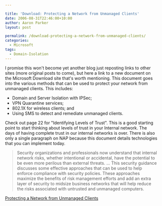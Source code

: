 ```yaml
---

title: 'Download: Protecting a Network from Unmanaged Clients'
date: 2006-08-31T22:46:00+10:00
author: Aaron Parker
layout: post

permalink: /download-protecting-a-network-from-unmanaged-clients/
categories:
  - Microsoft
tags:
  - Domain-Isolation
---
```

I promise this won't become yet another blog just reposting links to other sites (more original posts to come), but here a link to a new document on the Microsoft Download site that's worth mentioning. This document goes into the various methods that can be used to protect your network from unmanaged clients. This includes:

  * Domain and Server Isolation with IPSec;
  * VPN Quarantine services;
  * 802.1X for wireless clients; and
  * Using SMS to detect and remediate unmanaged clients.

Check out page 22 for "Identifying Levels of Trust". This is a good starting point to start thinking about levels of trust in your Internal network. The days of having complete trust in our internal networks is over. There is also only a single paragraph on NAP because this document details technologies that you can implement today.

> Security organizations and professionals now understand that internal network risks, whether intentional or accidental, have the potential to be even more perilous than external threats. ... This security guidance discusses some effective approaches that can be used to help enforce compliance with security policies. These approaches maximize the benefits of risk management efforts and add an extra layer of security to midsize business networks that will help reduce the risks associated with untrusted and unmanaged computers.

[Protecting a Network from Unmanaged Clients](http://www.microsoft.com/downloads/details.aspx?FamilyID=a1ec9d45-bf11-4a22-82f3-9b678f581bd7&DisplayLang=en)